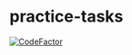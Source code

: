 # practice-tasks
[![CodeFactor](https://www.codefactor.io/repository/github/belochenko/practice-tasks/badge)](https://www.codefactor.io/repository/github/belochenko/practice-tasks)

